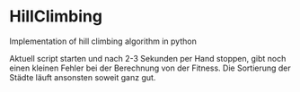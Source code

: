 # HillClimbing
Implementation of hill climbing algorithm in python

Aktuell script starten und nach 2-3 Sekunden per Hand stoppen, gibt noch einen kleinen Fehler bei der Berechnung von der Fitness.
Die Sortierung der Städte läuft ansonsten soweit ganz gut.
